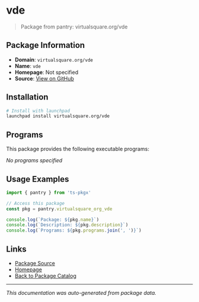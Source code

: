 # vde

> Package from pantry: virtualsquare.org/vde

## Package Information

- **Domain**: `virtualsquare.org/vde`
- **Name**: `vde`
- **Homepage**: Not specified
- **Source**: [View on GitHub](https://github.com/pkgxdev/pantry/tree/main/projects/virtualsquare.org/vde/package.yml)

## Installation

```bash
# Install with launchpad
launchpad install virtualsquare.org/vde
```

## Programs

This package provides the following executable programs:

*No programs specified*

## Usage Examples

```typescript
import { pantry } from 'ts-pkgx'

// Access this package
const pkg = pantry.virtualsquare_org_vde

console.log(`Package: ${pkg.name}`)
console.log(`Description: ${pkg.description}`)
console.log(`Programs: ${pkg.programs.join(', ')}`)
```

## Links

- [Package Source](https://github.com/pkgxdev/pantry/tree/main/projects/virtualsquare.org/vde/package.yml)
- [Homepage](#)
- [Back to Package Catalog](../package-catalog.md)

---

*This documentation was auto-generated from package data.*
